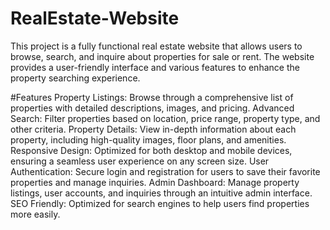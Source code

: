 # RealEstate-Website
This project is a fully functional real estate website that allows users to browse, search, and inquire about properties for sale or rent. The website provides a user-friendly interface and various features to enhance the property searching experience.

#Features
Property Listings: Browse through a comprehensive list of properties with detailed descriptions, images, and pricing.
Advanced Search: Filter properties based on location, price range, property type, and other criteria.
Property Details: View in-depth information about each property, including high-quality images, floor plans, and amenities.
Responsive Design: Optimized for both desktop and mobile devices, ensuring a seamless user experience on any screen size.
User Authentication: Secure login and registration for users to save their favorite properties and manage inquiries.
Admin Dashboard: Manage property listings, user accounts, and inquiries through an intuitive admin interface.
SEO Friendly: Optimized for search engines to help users find properties more easily.
